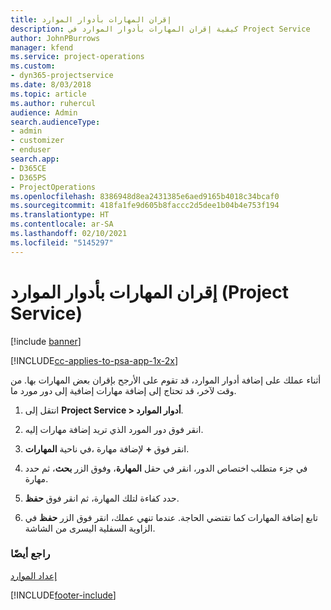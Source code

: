```yaml
---
title: إقران المهارات بأدوار الموارد
description: كيفية إقران المهارات بأدوار الموارد في Project Service
author: JohnPBurrows
manager: kfend
ms.service: project-operations
ms.custom:
- dyn365-projectservice
ms.date: 8/03/2018
ms.topic: article
ms.author: ruhercul
audience: Admin
search.audienceType:
- admin
- customizer
- enduser
search.app:
- D365CE
- D365PS
- ProjectOperations
ms.openlocfilehash: 8386948d8ea2431385e6aed9165b4018c34bcaf0
ms.sourcegitcommit: 418fa1fe9d605b8faccc2d5dee1b04b4e753f194
ms.translationtype: HT
ms.contentlocale: ar-SA
ms.lasthandoff: 02/10/2021
ms.locfileid: "5145297"
---
```

# <a name="associate-skills-with-resource-roles-project-service"></a>إقران المهارات بأدوار الموارد (Project Service)

[!include [banner](../includes/psa-now-project-operations.md)]

[!INCLUDE[cc-applies-to-psa-app-1x-2x](../includes/cc-applies-to-psa-app-1x-2x.md)]

أثناء عملك على إضافة أدوار الموارد، قد تقوم على الأرجح بإقران بعض المهارات بها. من وقت لآخر، قد تحتاج إلى إضافة مهارات إضافية إلى دور مورد ما.  
  
1.  انتقل إلى **Project Service > أدوار الموارد‬**.  
  
2.  انقر فوق دور المورد الذي تريد إضافة مهارات إليه.  
  
3.  في ناحية **المهارات‏‎**، انقر فوق **+** لإضافة مهارة.  
  
4.  في جزء متطلب اختصاص الدور‬، انقر في حقل **المهارة**، وفوق الزر **بحث**، ثم حدد مهارة.  
  
5.  حدد كفاءة لتلك المهارة، ثم انقر فوق **حفظ**.  
  
6.  تابع إضافة المهارات كما تقتضي الحاجة. عندما تنهي عملك، انقر فوق الزر **حفظ** في الزاوية السفلية اليسرى من الشاشة.  
  
### <a name="see-also"></a>راجع أيضًا  
 [إعداد الموارد](../psa/set-up-resources.md)


[!INCLUDE[footer-include](../includes/footer-banner.md)]